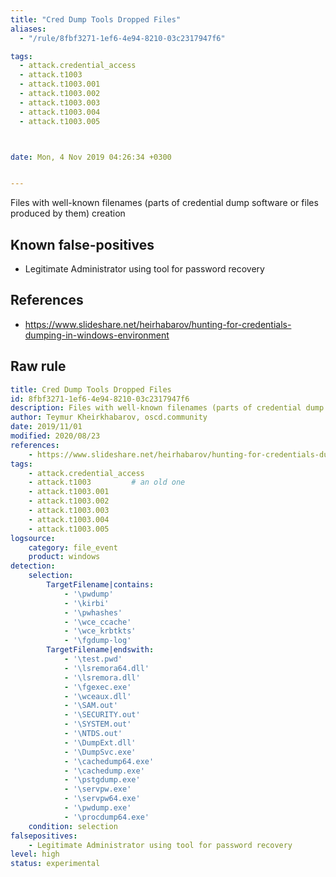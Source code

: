 ```yaml
---
title: "Cred Dump Tools Dropped Files"
aliases:
  - "/rule/8fbf3271-1ef6-4e94-8210-03c2317947f6"

tags:
  - attack.credential_access
  - attack.t1003
  - attack.t1003.001
  - attack.t1003.002
  - attack.t1003.003
  - attack.t1003.004
  - attack.t1003.005



date: Mon, 4 Nov 2019 04:26:34 +0300


---
```


Files with well-known filenames (parts of credential dump software or files produced by them) creation

<!--more-->


## Known false-positives

* Legitimate Administrator using tool for password recovery



## References

* https://www.slideshare.net/heirhabarov/hunting-for-credentials-dumping-in-windows-environment


## Raw rule
```yaml
title: Cred Dump Tools Dropped Files
id: 8fbf3271-1ef6-4e94-8210-03c2317947f6
description: Files with well-known filenames (parts of credential dump software or files produced by them) creation
author: Teymur Kheirkhabarov, oscd.community
date: 2019/11/01
modified: 2020/08/23
references:
    - https://www.slideshare.net/heirhabarov/hunting-for-credentials-dumping-in-windows-environment
tags:
    - attack.credential_access
    - attack.t1003         # an old one
    - attack.t1003.001
    - attack.t1003.002
    - attack.t1003.003
    - attack.t1003.004
    - attack.t1003.005
logsource:
    category: file_event
    product: windows
detection:
    selection:        
        TargetFilename|contains: 
            - '\pwdump'
            - '\kirbi'
            - '\pwhashes'
            - '\wce_ccache'
            - '\wce_krbtkts'
            - '\fgdump-log'
        TargetFilename|endswith: 
            - '\test.pwd'
            - '\lsremora64.dll'
            - '\lsremora.dll'
            - '\fgexec.exe'
            - '\wceaux.dll'
            - '\SAM.out'
            - '\SECURITY.out'
            - '\SYSTEM.out'
            - '\NTDS.out'
            - '\DumpExt.dll'
            - '\DumpSvc.exe'
            - '\cachedump64.exe'
            - '\cachedump.exe'
            - '\pstgdump.exe'
            - '\servpw.exe'
            - '\servpw64.exe'
            - '\pwdump.exe'
            - '\procdump64.exe'
    condition: selection
falsepositives:
    - Legitimate Administrator using tool for password recovery
level: high
status: experimental

```
